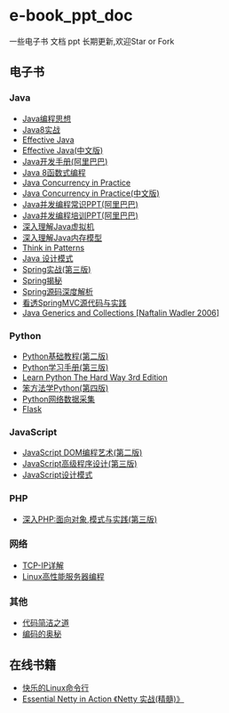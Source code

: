 # e-book_ppt_doc
一些电子书 文档 ppt
长期更新,欢迎Star or Fork

## 电子书

### Java

+ [Java编程思想](Java/Java编程思想.pdf)
+ [Java8实战](Java/Java%208实战.pdf)
+ [Effective Java](Java/Effective_Java_2nd_Edition.pdf)
+ [Effective Java(中文版)](Java/《Effective%20Java中文版%20第2版》.(Joshua%20Bloch).%5BPDF%5D%26ckook.pdf)
+ [Java开发手册(阿里巴巴)](Java/阿里巴巴+Java+开发手册.pdf)
+ [Java 8函数式编程](Java/Java%208函数式编程.pdf)
+ [Java Concurrency in Practice](Java/Java%20Concurrency%20in%20Practice.pdf)
+ [Java Concurrency in Practice(中文版)](Java/Java%20并发编程实战.pdf)
+ [Java并发编程常识PPT(阿里巴巴)](Java/(alibaba)%20_java_并发编程常识-梁飞.pptx)
+ [Java并发编程培训PPT(阿里巴巴)](Java/(alibaba)_Java_并发编程培训.ppt)
+ [深入理解Java虚拟机](Java/深入理解Java虚拟机：JVM高级特性与最佳实践.pdf)
+ [深入理解Java内存模型](Java/think_deep_in_java_mem_model.pdf)
+ [Think in Patterns](Java/TIPatterns.pdf)
+ [Java 设计模式](Java/设计模式(中文版).pdf)
+ [Spring实战(第三版)](Java/Spring实战%20第3版.pdf)
+ [Spring揭秘](Java/spring揭秘.pdf)
+ [Spring源码深度解析](Java/Spring源码深度解析.pdf)
+ [看透SpringMVC源代码与实践](Java/看透springMvc源代码分析与实践.pdf) 
+ [Java Generics and Collections [Naftalin Wadler 2006]](Java/[Naftalin_Wadler_2006]_Java_Generics_and_Collections.pdf)


### Python

+ [Python基础教程(第二版)](Python/Python基础教程2.pdf)
+ [Python学习手册(第三版)](Python/Python学习手册（第三版）.pdf)
+ [Learn Python The Hard Way 3rd Edition](Python/Learn%20Python%20The%20Hard%20Way%203rd%20Edition.pdf)
+ [笨方法学Python(第四版)](Python/笨办法学%20Python(第四版).pdf)
+ [Python网络数据采集](Python/Python网络数据采集.pdf)
+ [Flask](Python/Flask.pdf)


### JavaScript

+ [JavaScript DOM编程艺术(第二版)](JavaScript/JavaScript_DOM编程艺术第二版(中文).pdf)
+ [JavaScript高级程序设计(第三版)](JavaScript/JavaScript高级程序设计.pdf)
+ [JavaScript设计模式](JavaScript/JavaScript设计模式%20.pdf)


### PHP

+ [深入PHP:面向对象,模式与实践(第三版)](PHP/深入PHP：面向对象、模式与实践（第三版）高清PDF和完整源码下载/深入PHP++面向对象、模式与实践_第三版.pdf)


### 网络

+ [TCP-IP详解](网络/TCP-IP详解_卷一、二、三.pdf)
+ [Linux高性能服务器编程](网络/Linux高性能服务器编程.pdf)

### 其他

+ [代码简洁之道](clean_code.pdf)
+ [编码的奥秘](编码的奥秘.pdf)


## 在线书籍

+ [快乐的Linux命令行](http://billie66.github.io/TLCL/index.html)
+ [Essential Netty in Action 《Netty 实战(精髓)》](https://waylau.com/essential-netty-in-action/)